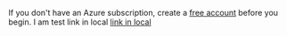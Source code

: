 
If you don't have an Azure subscription, create a [free account](https://azure.microsoft.com/free/) before you begin.
I am test link in local [link in local](https://docs.microsoft.com/en-us/)